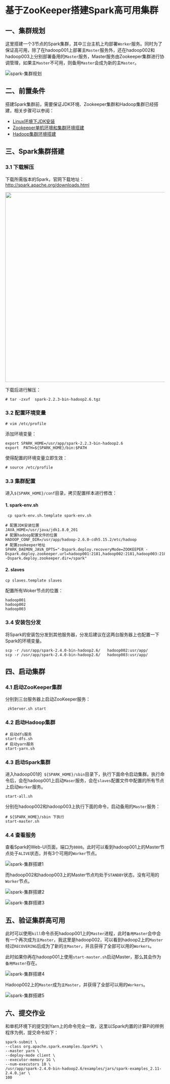 # 基于ZooKeeper搭建Spark高可用集群

## 一、集群规划

这里搭建一个3节点的Spark集群，其中三台主机上均部署`Worker`服务。同时为了保证高可用，除了在hadoop001上部署主`Master`服务外，还在hadoop002和hadoop003上分别部署备用的`Master`服务，Master服务由Zookeeper集群进行协调管理，如果主`Master`不可用，则备用`Master`会成为新的主`Master`。

![spark-集群规划](D:\BigData-Notes\pictures\spark集群规划.png)

## 二、前置条件

搭建Spark集群前，需要保证JDK环境、Zookeeper集群和Hadoop集群已经搭建，相关步骤可以参阅：

- [Linux环境下JDK安装](https://github.com/heibaiying/BigData-Notes/blob/master/notes/installation/Linux下JDK安装.md)
- [Zookeeper单机环境和集群环境搭建](https://github.com/heibaiying/BigData-Notes/blob/master/notes/installation/Zookeeper单机环境和集群环境搭建.md)
- [Hadoop集群环境搭建](https://github.com/heibaiying/BigData-Notes/blob/master/notes/installation/Hadoop集群环境搭建.md)

## 三、Spark集群搭建

### 3.1 下载解压

下载所需版本的Spark，官网下载地址：http://spark.apache.org/downloads.html

<div align="center"> <img width="600px" src="https://github.com/heibaiying/BigData-Notes/blob/master/pictures/spark-download.png"/> </div>



下载后进行解压：

```shell
# tar -zxvf  spark-2.2.3-bin-hadoop2.6.tgz
```



### 3.2 配置环境变量

```shell
# vim /etc/profile
```

添加环境变量：

```shell
export SPARK_HOME=/usr/app/spark-2.2.3-bin-hadoop2.6
export  PATH=${SPARK_HOME}/bin:$PATH
```

使得配置的环境变量立即生效：

```shell
# source /etc/profile
```

### 3.3 集群配置

进入`${SPARK_HOME}/conf`目录，拷贝配置样本进行修改：

#### 1. spark-env.sh

```she
 cp spark-env.sh.template spark-env.sh
```

```shell
# 配置JDK安装位置
JAVA_HOME=/usr/java/jdk1.8.0_201
# 配置hadoop配置文件的位置
HADOOP_CONF_DIR=/usr/app/hadoop-2.6.0-cdh5.15.2/etc/hadoop
# 配置zookeeper地址
SPARK_DAEMON_JAVA_OPTS="-Dspark.deploy.recoveryMode=ZOOKEEPER -Dspark.deploy.zookeeper.url=hadoop001:2181,hadoop002:2181,hadoop003:2181 -Dspark.deploy.zookeeper.dir=/spark"
```

#### 2. slaves

```
cp slaves.template slaves
```

配置所有Woker节点的位置：

```properties
hadoop001
hadoop002
hadoop003
```

### 3.4 安装包分发

将Spark的安装包分发到其他服务器，分发后建议在这两台服务器上也配置一下Spark的环境变量。

```shell
scp -r /usr/app/spark-2.4.0-bin-hadoop2.6/   hadoop002:usr/app/
scp -r /usr/app/spark-2.4.0-bin-hadoop2.6/   hadoop003:usr/app/
```



## 四、启动集群

### 4.1 启动ZooKeeper集群

分别到三台服务器上启动ZooKeeper服务：

```shell
 zkServer.sh start
```

### 4.2 启动Hadoop集群

```shell
# 启动dfs服务
start-dfs.sh
# 启动yarn服务
start-yarn.sh
```

### 4.3 启动Spark集群

进入hadoop001的` ${SPARK_HOME}/sbin`目录下，执行下面命令启动集群。执行命令后，会在hadoop001上启动`Maser`服务，会在`slaves`配置文件中配置的所有节点上启动`Worker`服务。

```shell
start-all.sh
```

分别在hadoop002和hadoop003上执行下面的命令，启动备用的`Master`服务：

```shell
# ${SPARK_HOME}/sbin 下执行
start-master.sh
```

### 4.4 查看服务

查看Spark的Web-UI页面，端口为`8080`。此时可以看到hadoop001上的Master节点处于`ALIVE`状态，并有3个可用的`Worker`节点。

![spark-集群搭建1](D:\BigData-Notes\pictures\spark-集群搭建1.png)

而hadoop002和hadoop003上的Master节点均处于`STANDBY`状态，没有可用的`Worker`节点。

![spark-集群搭建2](D:\BigData-Notes\pictures\spark-集群搭建2.png)

![spark-集群搭建3](D:\BigData-Notes\pictures\spark-集群搭建3.png)



## 五、验证集群高可用

此时可以使用`kill`命令杀死hadoop001上的`Master`进程，此时`备用Master`会中会有一个再次成为`主Master`，我这里是hadoop002，可以看到hadoop2上的`Master`经过`RECOVERING`后成为了新的`主Master`，并且获得了全部可以用的`Workers`。

此时如果你再在hadoop001上使用`start-master.sh`启动Master，那么其会作为`备用Master`存在。

![spark-集群搭建4](D:\BigData-Notes\pictures\spark-集群搭建4.png)

Hadoop002上的`Master`成为`主Master`，并获得了全部可以用的`Workers`。

![spark-集群搭建5](D:\BigData-Notes\pictures\spark-集群搭建5.png)

## 六、提交作业

和单机环境下的提交到Yarn上的命令完全一致，这里以Spark内置的计算Pi的样例程序为例，提交命令如下：

```shell
spark-submit \
--class org.apache.spark.examples.SparkPi \
--master yarn \
--deploy-mode client \
--executor-memory 1G \
--num-executors 10 \
/usr/app/spark-2.4.0-bin-hadoop2.6/examples/jars/spark-examples_2.11-2.4.0.jar \
100
```

